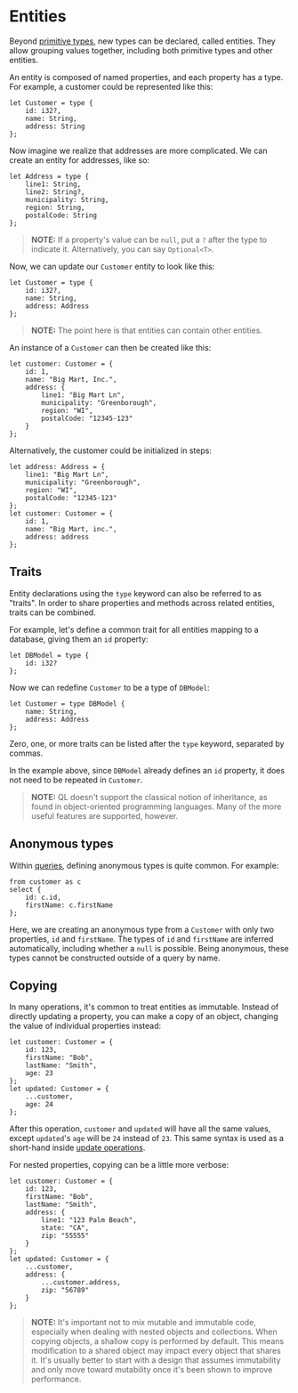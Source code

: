 # Entities
Beyond [primitive types](./primitive-types.md), new types can be declared, called entities. They allow grouping values together, including both primitive types and other entities.

An entity is composed of named properties, and each property has a type. For example, a customer could be represented like this:
```
let Customer = type {
    id: i32?,
    name: String,
    address: String
};
```

Now imagine we realize that addresses are more complicated. We can create an entity for addresses, like so:
```
let Address = type {
    line1: String,
    line2: String?,
    municipality: String,
    region: String,
    postalCode: String
};
```

> **NOTE:** If a property's value can be `null`, put a `?` after the type to indicate it. Alternatively, you can say `Optional<T>`.

Now, we can update our `Customer` entity to look like this:
```
let Customer = type {
    id: i32?,
    name: String,
    address: Address
};
```

> **NOTE:** The point here is that entities can contain other entities.

An instance of a `Customer` can then be created like this:
```
let customer: Customer = {
    id: 1,
    name: "Big Mart, Inc.",
    address: {
        line1: "Big Mart Ln",
        municipality: "Greenborough",
        region: "WI",
        postalCode: "12345-123"
    }
};
```

Alternatively, the customer could be initialized in steps:
```
let address: Address = {
    line1: "Big Mart Ln",
    municipality: "Greenborough",
    region: "WI",
    postalCode: "12345-123"
};
let customer: Customer = {
    id: 1,
    name: "Big Mart, inc.",
    address: address
};
```

## Traits
Entity declarations using the `type` keyword can also be referred to as "traits". In order to share properties and methods across related entities, traits can be combined.

For example, let's define a common trait for all entities mapping to a database, giving them an `id` property:
```
let DBModel = type {
    id: i32?
};
```

Now we can redefine `Customer` to be a type of `DBModel`:
```
let Customer = type DBModel {
    name: String,
    address: Address
};
```

Zero, one, or more traits can be listed after the `type` keyword, separated by commas.

In the example above, since `DBModel` already defines an `id` property, it does not need to be repeated in `Customer`.

> **NOTE:** QL doesn't support the classical notion of inheritance, as found in object-oriented programming languages. Many of the more useful features are supported, however.

## Anonymous types
Within [queries](./queries.md), defining anonymous types is quite common. For example:
```
from customer as c
select {
    id: c.id,
    firstName: c.firstName
};
```

Here, we are creating an anonymous type from a `Customer` with only two properties, `id` and `firstName`. The types of `id` and `firstName` are inferred automatically, including whether a `null` is possible. Being anonymous, these types cannot be constructed outside of a query by name.

## Copying
In many operations, it's common to treat entities as immutable. Instead of directly updating a property, you can make a copy of an object, changing the value of individual properties instead:
```
let customer: Customer = {
    id: 123,
    firstName: "Bob",
    lastName: "Smith",
    age: 23
};
let updated: Customer = {
    ...customer,
    age: 24
};
```

After this operation, `customer` and `updated` will have all the same values, except `updated`'s `age` will be `24` instead of `23`. This same syntax is used as a short-hand inside [update operations](./in-memory-sources.md#updating-values).

For nested properties, copying can be a little more verbose:
```
let customer: Customer = {
    id: 123,
    firstName: "Bob",
    lastName: "Smith",
    address: {
        line1: "123 Palm Beach",
        state: "CA",
        zip: "55555"
    }
};
let updated: Customer = {
    ...customer,
    address: {
        ...customer.address,
        zip: "56789"
    }
};
```

> **NOTE:** It's important not to mix mutable and immutable code, especially when dealing with nested objects and collections. When copying objects, a shallow copy is performed by default. This means modification to a shared object may impact every object that shares it. It's usually better to start with a design that assumes immutability and only move toward mutability once it's been shown to improve performance.